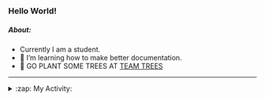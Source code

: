 ### Hello World!

##### About:
- Currently I am a student.
- 🌱 I’m learning how to make better documentation.
- 🌱 GO PLANT SOME TREES AT [TEAM TREES](https://teamtrees.org/)

---
<details>
  <summary>:zap: My Activity:</summary>
  
<!--START_SECTION:waka-->
![Code Time](http://img.shields.io/badge/Code%20Time-1%2C136%20hrs%2013%20mins-blue)

**I'm a Night 🦉** 

```text
🌞 Morning                1421 commits        ██░░░░░░░░░░░░░░░░░░░░░░░   09.25 % 
🌆 Daytime                5441 commits        █████████░░░░░░░░░░░░░░░░   35.41 % 
🌃 Evening                4413 commits        ███████░░░░░░░░░░░░░░░░░░   28.72 % 
🌙 Night                  4089 commits        ███████░░░░░░░░░░░░░░░░░░   26.61 % 
```
📅 **I'm Most Productive on Wednesday** 

```text
Monday                   2304 commits        ████░░░░░░░░░░░░░░░░░░░░░   15.00 % 
Tuesday                  2005 commits        ███░░░░░░░░░░░░░░░░░░░░░░   13.05 % 
Wednesday                3558 commits        ██████░░░░░░░░░░░░░░░░░░░   23.16 % 
Thursday                 1905 commits        ███░░░░░░░░░░░░░░░░░░░░░░   12.40 % 
Friday                   1495 commits        ██░░░░░░░░░░░░░░░░░░░░░░░   09.73 % 
Saturday                 1365 commits        ██░░░░░░░░░░░░░░░░░░░░░░░   08.88 % 
Sunday                   2732 commits        ████░░░░░░░░░░░░░░░░░░░░░   17.78 % 
```


📊 **This Week I Spent My Time On** 

```text
🔥 Editors: 
VS Code                  15 mins             █████████████████████████   100.00 % 

🐱‍💻 Projects: 
praise                   15 mins             █████████████████████████   100.00 % 
```


 Last Updated on 24/06/2023 23:07:33 UTC
<!--END_SECTION:waka-->
</details>
